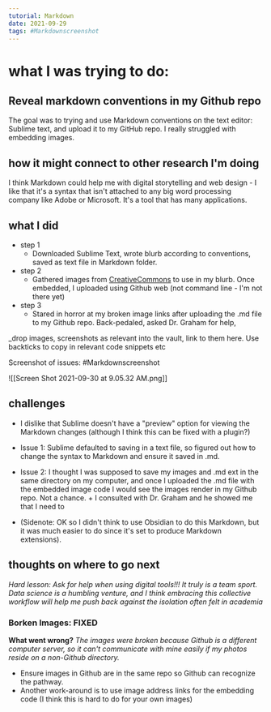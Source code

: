 ```yaml
---
tutorial: Markdown
date: 2021-09-29
tags: #Markdownscreenshot 
---
```


# what I was trying to do: 
## Reveal markdown conventions in my Github repo

The goal was to trying and use Markdown conventions on the text editor: Sublime text, and upload it to my GitHub repo. I really struggled with embedding images.

## how it might connect to other research I'm doing

I think Markdown could help me with digital storytelling and web design - I like that it's a syntax that isn't attached to any big word processing company like Adobe or Microsoft. It's a tool that has many applications.

## what I did

+ step 1  
	+ Downloaded Sublime Text, wrote blurb according to conventions, saved as text file in Markdown folder.
+ step 2
	+ Gathered images from [CreativeCommons](https://creativecommons.org/) to use in my blurb. Once embedded, I uploaded using Github web (not command line - I'm not there yet)
+ step 3
	+ Stared in horror at my broken image links after uploading the .md file to my Github repo. Back-pedaled, asked Dr. Graham for help, 

_drop images, screenshots as relevant into the vault, link to them here. Use backticks to copy in relevant code snippets etc

Screenshot of issues: #Markdownscreenshot

![[Screen Shot 2021-09-30 at 9.05.32 AM.png]]
## challenges 

+ I dislike that Sublime doesn't have a "preview" option for viewing the Markdown changes (although I think this can be fixed with a plugin?) 

+ Issue 1: Sublime defaulted to saving in a text file, so figured out how to change the syntax to Markdown and ensure it saved in .md.
+ Issue 2: I thought I was supposed to save my images and .md ext in the same directory on my computer, and once I uploaded the .md file with the embedded image code I would see the images render in my Github repo. Not a chance. 
			+ I consulted with Dr. Graham and he showed me that I need to 

+ (Sidenote: OK so I didn't think to use Obsidian to do this Markdown, but it was much easier to do since it's set to produce Markdown extensions).

## thoughts on where to go next

*Hard lesson: Ask for help when using digital tools!!! It truly is a team sport. Data science is a humbling venture, and I think embracing this collective workflow will help me push back against the isolation often felt in academia*

### Borken Images: FIXED

**What went wrong?** *The images were broken because Github is a different computer server, so it can't communicate with mine easily if my photos reside on a non-Github directory.*
+ Ensure images in Github are in the same repo so Github can recognize the pathway. 
+ Another work-around is to use image address links for the embedding code (I think this is hard to do for your own images)

